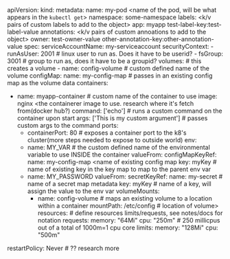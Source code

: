 apiVersion: <always present>
kind: <type of object>
metadata:
  name: my-pod <name of the pod, will be what appears in the `kubectl get`>
  namespace: some-namespace<add your custom defined namespace here>
  labels: <k/v pairs of custom labels to add to the object>
    app: myapp
    test-label-key:test-label-value
  annotations: <k/v pairs of custom annoations to add to the object>
    owner: test-owner-value
    other-annotation-key:other-annotation-value
spec:
  serviceAccountName: my-serviceaccount <a service account>
  securityContext:
    - runAsUser: 2001 # linux user to run as. Does it have to be userid?
    - fsGroup: 3001 # group to run as, does it have to be a groupid?
  volumes:  # this creates a volume
    - name: config-volume # custom defined name of the volume
      configMap:
        name: my-config-map # passes in an existing config map as the volume data
  containers:
  - name: myapp-container # custom name of the container to use
    image: nginx <the containerer image to use. research where it's fetch from(docker hub?)
    command: ['echo'] # runs a custom command on the container upon start
    args: ['This is my custom argument'] # passes custom args to the command
    ports:
    - containerPort: 80 # exposes a container port to the k8's cluster(more steps needed to expose to outside world)
    env:
    - name: MY_VAR  # the custom defined name of the environmental variable to use INSIDE the container
      valueFrom:
        configMapKeyRef:
          name: my-config-map <name of existing config map
          key: myKey  # name of existing key in the key map to map to the parent env var 
    - name: MY_PASSWORD
      valueFrom:
        secretKeyRef:
          name: my-secret # name of a secret map metadata
          key: myKey # name of a key, will assign the value to the env var
    volumeMounts:
      - name: config-volume # maps an existing volume to a location within a container
        mountPath: /etc/config # location of volume>
    resources:  # define resources limits/requests, see notes/docs for notation
      requests:
        memory: "64Mi" 
        cpu: "250m"  # 250 millicpus out of a total of 1000m=1 cpu core 
      limits:
        memory: "128Mi"
        cpu: "500m"


  restartPolicy: Never # ?? research more